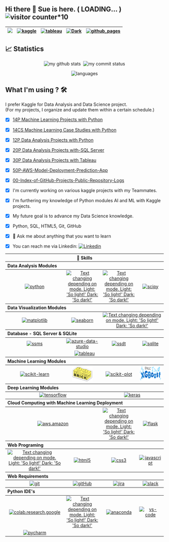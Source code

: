 <!-- CHANGE-02 ...username=myname myname yerine github user name yaz -->
## Hi there 👋 Sue is here. ( LOADING... ) <img src="https://komarev.com/ghpvc/?username=sue-yavuz" alt="visitor counter*10" title="Profile Views" style="text-align: right;"/>

| [![](https://img.shields.io/badge/linkedin-%230077B5.svg?&style=for-the-badge&logo=linkedin&logoColor=white)][Linkedin] | [<img src="https://www.kaggle.com/static/images/site-logo.svg" alt="kaggle" height="28.5"/>][kaggle] | [<img src="https://www.tableau.com/sites/default/files/2021-05/tableau_rgb_500x104.png" alt="tableau" height="50"/>][tableau] | [<picture><source media="(prefers-color-scheme: dark)" srcset="https://theme.zdassets.com/theme_assets/224203/4a55138e21ad44a9c72c8295181c79fe938a2ae6.svg" alt="kaggle" height="26"><img alt="Dark" src="https://cdn-static-1.medium.com/sites/medium.com/about/images/Medium-Logo-Black-RGB-1.svg" alt="kaggle" height="26"></picture>][medium] | [<img src="https://user-images.githubusercontent.com/94930605/160260064-ff3aa908-cbfd-4350-ab28-a26a0b7a1819.png" alt="github_pages" height="28.5"/>][github_pages] |
|:-:|:-:|:-:|:-:|:-:|

<!-- CHANGE-01 .../myname/ myname yerine profil user name yaz -->
[Linkedin]: https://www.linkedin.com/in/sue-yavuz/ "LinkedIn"
[kaggle]: https://www.kaggle.com/sueyavuz "Kaggle Page"
[tableau]: https://public.tableau.com/app/profile/sueyavuz "Tableau Page"
[medium]: https://sue-yavuz.medium.com/ "Medium Page"
[github_pages]: https://sue-yavuz.github.io/ "GitHub Pages"

## 📈 Statistics
<p align="center">
<!-- CHANGE-05 ...username=myname myname yerine github user name yaz -->
<img src="https://github-readme-stats.vercel.app/api?username=sue-yavuz&theme=chartreuse-dark&show_icons=true" alt="my github stats" width="49%"/>&nbsp;
<img src="https://github-readme-streak-stats.herokuapp.com/?user=sue-yavuz&theme=chartreuse-dark&show_icons=true" alt="my commit status" width="49%" /> </p>
<p align="center"> <img src="https://github-readme-stats.vercel.app/api/top-langs/?username=sue-yavuz&theme=chartreuse-dark&layout=compact" alt="languages" width="50%" > </p>



<!--
**sue-yavuz/sue-yavuz** is a ✨ _special_ ✨ repository because its `README.md` (this file) appears on your GitHub profile.

Here are some ideas to get you started:

- 🔭 I’m currently working on ...
- 🌱 I’m currently learning ...
- 👯 I’m looking to collaborate on ...
- 🤔 I’m looking for help with ...
- 💬 Ask me about ...
- 📫 How to reach me: ...
- 😄 Pronouns: ...
- ⚡ Fun fact: ...
-->


<!-- theme -->
<!-- 
![GitHub-Mark-Light](https://user-images.githubusercontent.com/3369400/139447912-e0f43f33-6d9f-45f8-be46-2df5bbc91289.png#gh-dark-mode-only)![GitHub-Mark-Dark](https://user-images.githubusercontent.com/3369400/139448065-39a229ba-4b06-434b-bc67-616e2ed80c8f.png#gh-light-mode-only)

[<picture><source media="(prefers-color-scheme: dark)" srcset="https://theme.zdassets.com/theme_assets/224203/4a55138e21ad44a9c72c8295181c79fe938a2ae6.svg" alt="kaggle" height="26"><img alt="Dark" src="https://cdn-static-1.medium.com/sites/medium.com/about/images/Medium-Logo-Black-RGB-1.svg" alt="kaggle" height="26"></picture>](link)

<picture>
  <source media="(prefers-color-scheme: dark)" srcset="https://raw.githubusercontent.com/stefanjudis/github-light-dark-image-example/main/dark.png">
  <img alt="Text changing depending on mode. Light: 'So light!' Dark: 'So dark!'" src="https://raw.githubusercontent.com/stefanjudis/github-light-dark-image-example/main/light.png">
</picture>
-->


<!-- Diagram -->
<!-- 
```mermaid
graph TD;
    A--\>B;
    A--\>C;
    B--\>D;
    C--\>D;
```
-->


<!-- Map -->
<!--
```geojson
{
  "type": "FeatureCollection",
  "features": [
    {
      "type": "Feature",
      "id": 1,
      "properties": {
        "ID": 0
      },
      "geometry": {
        "type": "Polygon",
        "coordinates": [
          [
              [-90,35],
              [-90,30],
              [-85,30],
              [-85,35],
              [-90,35]
          ]
        ]
      }
    }
  ]
}
```
-->





## What I'm using ? 🛠

I prefer Kaggle for Data Analysis and Data Science project.<br>
(For my projects, I organize and update them within a certain schedule.)
<br/>

<!-- CHANGE-03 /username/ yerine github user name yaz -->

- [x] [14P Machine Learning Projects with Python](https://github.com/sue-yavuz/14P-Machine-Learning-Projects-with-Python/blob/master/README.md "Python Machine Learning Projects")

- [x] [14CS Machine Learning Case Studies with Python](https://github.com/sue-yavuz/14CS-Machine-Learning-Case-Studies-with-Python/blob/master/README.md "Python Machine Learning Case Studies")

- [x] [12P Data Analysis Projects with Python](https://github.com/sue-yavuz/12P-Data-Analysis-Projects-with-Python/blob/master/README.md "Python Data Analysis Projects")

- [x] [20P Data Analysis Projects with-SQL Server](https://github.com/sue-yavuz/20P-Data-Analysis-Projects-with-SQL-Server/blob/master/README.md "MSSQL Data Analysis Projects")

- [x] [30P Data Analysis Projects with Tableau](https://github.com/sue-yavuz/30P-Projects-Data-Analysis-with-Tableau/blob/master/README.md "Tableau Data Analysis Projects")

- [x] [50P-AWS-Model-Deployment-Prediction-App](https://github.com/sue-yavuz/50P-AWS-Model-Deployment-Prediction-App/blob/master/README.md "MSSQL Data Analysis Projects")

<!-- CHANGE-04 /username/ yerine github user name yaz -->
- [x] [00-Index-of-GitHub-Projects-Public-Repository-Logs](https://github.com/sue-yavuz/00-Index-of-GitHub-Projects-Public-Repository-Logs/blob/master/README.md "Repository-Logs")


- [x] I'm currently working on various kaggle projects with my Teammates.

- [x] I'm furthering my knowledge of Python modules AI and ML with Kaggle projects.

- [x] My future goal is to advance my Data Science knowledge.

- [x] Python, SQL, HTML5, Git, GitHub

- [x] 💬 Ask  me about anything that you want to learn

- [x] You can reach me via Linkedin: [<img src="https://img.shields.io/badge/linkedin-%230077B5.svg?&style=for-the-badge&logo=linkedin&logoColor=white" alt="Linkedin" height="18.5"/>][Linkedin]



<div align="center">
<table align="center">
<thead valign="center"><tr><th colspan="4">🚀 Skills</th></tr></thead>
<thead align="left"><tr><th colspan="4">Data Analysis Modules</th></tr></thead>
<tbody align="center">
    <tr><!--  # Python Data Analysis Modules -->
    <td><a href="https://www.python.org/" target="_blank"><img src="https://www.python.org/static/img/python-logo.png" alt="python" title='python' height="50"/></a></td>
    <td><a href="https://numpy.org/" target="_blank"><picture><source media="(prefers-color-scheme: dark)" srcset="https://raw.githubusercontent.com/numpy/numpy/main/branding/logo/primary/numpylogolight.png" alt="numpy" title='numpy' height="50"><img alt="Text changing depending on mode. Light: 'So light!' Dark: 'So dark!'" src="https://raw.githubusercontent.com/numpy/numpy/main/branding/logo/primary/numpylogo.png" alt="numpy" title='numpy' height="50"></picture></a></td>
    <td><a href="https://pandas.pydata.org/" target="_blank"><picture><source media="(prefers-color-scheme: dark)" srcset="https://pandas.pydata.org/static/img/pandas_white.svg" alt="pandas" title='pandas' height="50"><img alt="Text changing depending on mode. Light: 'So light!' Dark: 'So dark!'" src="https://pandas.pydata.org/static/img/pandas.svg" alt="pandas" title='pandas' height="50"></picture></a></td>
    <td><a href="https://scipy.org/" target="_blank"><img src="https://scipy.org/images/logo.svg" alt="scipy" title='scipy' height="50"/></a></td>
    </tr>
</tbody>
<thead align="left"><tr><th colspan="4">Data Visualization Modules</th></tr></thead>
<tbody align="center">
    <tr><!--  # Python Data Visualization Modules -->
    <td><a href="https://matplotlib.org/" target="_blank"><img src="https://matplotlib.org/_static/images/logo2.svg" alt="matplotlib" title='matplotlib' height="50"/></a></td>
    <td><a href="https://seaborn.pydata.org/" target="_blank"><img src="https://seaborn.pydata.org/_static/logo-wide-lightbg.svg" alt="seaborn" title='seaborn' height="50"/></a></td>
    <td colspan='2'><a href="https://github.com/plotly" target="_blank"><picture><source media="(prefers-color-scheme: dark)" srcset="https://plotly.com/all_static/images/graphing_library.svg" alt="plotly" title='plotly' height="50"><img alt="Text changing depending on mode. Light: 'So light!' Dark: 'So dark!'" src="https://plotly.com/all_static/images/graphing_library_dark.svg" alt="plotly" title='plotly' height="50"></picture></a></td>
    </tr>
</tbody>
<thead align="left"><tr><th colspan="4">Database - SQL Server & SQLite</th></tr></thead>
<tbody align="center">
    <tr><!--  # SQL Server & SQLite -->
    <td><a href="https://docs.microsoft.com/en-us/sql/tools/overview-sql-tools?view=sql-server-ver16" target="_blank"><img src="https://docs.microsoft.com/en-us/sql/tools/media/overview-sql-tools/ssms.svg?view=sql-server-ver15" alt="ssms" title='sql-tools' height="50"/></a></td>
    <td><a href="https://docs.microsoft.com/en-us/sql/tools/overview-sql-tools?view=sql-server-ver16" target="_blank"><img src="https://docs.microsoft.com/en-us/sql/tools/media/overview-sql-tools/azure-data-studio.svg?view=sql-server-ver15" alt="azure-data-studio" title='sql-tools' height="50"/></a></td>
    <td><a href="https://docs.microsoft.com/en-us/sql/tools/overview-sql-tools?view=sql-server-ver16" target="_blank"><img src="https://docs.microsoft.com/en-us/sql/tools/media/overview-sql-tools/ssdt.svg?view=sql-server-ver15" alt="ssdt" title='sql-tools' height="50"/></a></td>
    <td><a href="https://www.sqlite.org/index.html" target="_blank"><img src="https://www.sqlite.org/images/sqlite370_banner.gif" alt="sqlite" title='sql-tools' height="45"/> </a></td>
    </tr>
    <tr><!--  # Tableau -->
    <td colspan="4"><a href="https://www.tableau.com/" target="_blank"><img src="https://www.tableau.com/sites/default/files/2021-05/tableau_rgb_500x104.png" alt="tableau" title='tableau' height="50"/></a></td>
    </tr>
</tbody>
<thead align="left"><tr><th colspan="4">Machine Learning Modules</th></tr></thead>
<tbody align="center">
<tr><!--  # Machine Learning Modules -->
    <td><a href="https://scikit-learn.org/stable/" target="_blank"><img src="https://scikit-learn.org/stable/_images/scikit-learn-logo-notext.png" alt="scikit-learn" title='scikit-learn' height="50"/></a></td>
    <td><a href="https://www.scikit-yb.org/en/latest/" target="_blank"><img src="https://raw.githubusercontent.com/DistrictDataLabs/yellowbrick/develop/docs/images/yb-lego.png" alt="yellowbrick" title='yellowbrick' height="50"/></a></td>
    <td><a href="https://scikit-plot.readthedocs.io/en/stable/#" target="_blank"><img src="https://pypi.org/static/images/logo-small.95de8436.svg" alt="scikit-plot" title='scikit-plot' height="50"/></a></td>
    <td><a href="https://xgboost.readthedocs.io/en/stable/" target="_blank"><img src="https://raw.githubusercontent.com/dmlc/dmlc.github.io/master/img/logo-m/xgboost.png" alt="xgboost " title='xgboost' height="50"/></a></td>
    </tr>
</tbody>
<thead align="left"><tr><th colspan="4">Deep Learning Modules</th></tr></thead>
<tbody align="center">
<tr><!--  # Deep Learning Modules -->
    <td colspan='2'><a href="https://www.tensorflow.org/" target="_blank"><img src="https://www.gstatic.com/devrel-devsite/prod/vda9a852fe58dc4f0a77df9bfbfef645e053a541851391590524ef926ac0c5e1c/tensorflow/images/lockup.svg" alt="tensorflow" title='tensorflow' height="50"/></a></td>
    <td colspan='2'><a href="https://keras.io/" target="_blank"><img src="https://keras.io/img/logo.png" alt="keras" title='keras' height="50"/></a></td>
    </tr>
</tbody>
<thead align="left"><tr><th colspan="4">Cloud Computing with Machine Learning Deployment</th></tr></thead>
<tbody align="center">
<tr><!--  # AWS Modules -->
    <td colspan='2'><a href="https://docs.aws.amazon.com/" target="_blank"><img src="https://d3c9ouasuy8pg6.cloudfront.net/dist/images/aws-logo-light_2a8d69e93c95850234f1c278e70f7ddb.png" alt="aws.amazon" title='aws.amazon' height="50"/></a></td>
    <td><a href="https://streamlit.io/" target="_blank"><picture><source media="(prefers-color-scheme: dark)" srcset="https://streamlit.io/images/brand/streamlit-logo-secondary-colormark-lighttext.png" alt="streamlit" title='streamlit' height="50"><img alt="Text changing depending on mode. Light: 'So light!' Dark: 'So dark!'" src="https://streamlit.io/images/brand/streamlit-logo-secondary-colormark-darktext.png" alt="streamlit" title='streamlit' height="50"></picture></a></td>
    <td><a href="https://github.com/pallets/flask" target="_blank"><img src="https://raw.githubusercontent.com/pallets/flask/c34c84b69085e6bce67d0701b8f8ba3145f42ff2/artwork/logo-full.svg" alt="flask" title='flask' height="50"/></a></td>
    </tr>
</tbody>
<thead align="left"><tr><th colspan="4">Web Programing</th></tr></thead>
<tbody align="center">
<tr><!--  # Web Programing --> 
    <td><a href="https://github.com/mattcone/markdown-guide" target="_blank"><picture><source media="(prefers-color-scheme: dark)" srcset="https://raw.githubusercontent.com/mattcone/markdown-guide/6a3ff8c89d6f6d3af05bd66246f777f512be8b53/assets/images/markdown-mark.svg" alt="markdown" title='markdown' height="50"><img alt="Text changing depending on mode. Light: 'So light!' Dark: 'So dark!'" src="https://raw.githubusercontent.com/mattcone/markdown-guide/6a3ff8c89d6f6d3af05bd66246f777f512be8b53/assets/favicons/safari-pinned-tab.svg" alt="markdown" title='markdown' height="50"></picture></a></td>
    <td><a href="https://www.w3schools.com/html/" target="_blank"><img src="https://user-images.githubusercontent.com/94930605/160258641-8ae74778-b44c-4767-a777-e5ece56b29f8.png" alt="html5" title='html5' height="50"/></a></td>
    <td><a href="https://www.w3schools.com/css/default.asp" target="_blank"><img src="https://user-images.githubusercontent.com/94930605/160258671-03184473-a73b-4c7a-865c-4bc4a3864fcc.png" alt="css3" title='css3' height="50"/></a></td>
    <td><a href="https://www.w3schools.com/js/default.asp" target="_blank"><img src="https://cdn.icon-icons.com/icons2/2108/PNG/512/javascript_icon_130900.png" alt="javascript" title='javascript' height="50"/></a></td>
    </tr>
</tbody>
<thead align="left"><tr><th colspan="4">Web Requirements</th></tr></thead>
<tbody align="center">
    <tr><!--  # Web Requirements -->
    <td><a href="https://git-scm.com/" target="_blank"> <img src="https://www.vectorlogo.zone/logos/git-scm/git-scm-icon.svg" alt="git" title='git' height="50"/></a></td>
    <td><a href="https://github.com/" target="_blank"> <img src="https://github.githubassets.com/images/modules/logos_page/GitHub-Mark.png" alt="gitHub" title='gitHub' height="50"/></a></td>
    <td><a href="https://www.atlassian.com/" target="_blank"> <img src="https://img.shields.io/badge/jira-1e90ff.svg?&style=for-the-badge&logo=jira&logoColor=white" alt="jira" title='jira' height="50"/></a></td>
    <td colspan="3"><a href="#" target="_blank"> <img src="https://cdn.bfldr.com/5H442O3W/at/pl546j-7le8zk-6gwiyo/Slack_Mark.svg?auto=webp&format=png" alt="slack" title='slack' height="50"/></a></td>
    </tr>
</tbody>
<thead align="left"><tr><th colspan="4">Python IDE's</th></tr></thead>
<tbody align="center">
    <tr><!--  # Python IDE's -->
    <td><a href="https://colab.research.google.com/?utm_source=scs-index" target="_blank"><img src="https://colab.research.google.com/img/colab_favicon_256px.png" alt="colab.research.google" title='colab.research.google' height="50"/></a></td>
    <td><a href="https://jupyter.org/" target="_blank"><picture><source media="(prefers-color-scheme: dark)" srcset="https://raw.githubusercontent.com/jupyter/design/master/logos/Rectangle%20Logo/rectanglelogo-whitetext-orangebody-whitemoons/rectanglelogo-whitetext-orangebody-whitemoons.png" alt="jupyter" title='jupyter' height="50"><img alt="Text changing depending on mode. Light: 'So light!' Dark: 'So dark!'" src="https://raw.githubusercontent.com/jupyter/design/master/logos/Rectangle%20Logo/rectanglelogo-greytext-orangebody-greymoons/rectanglelogo-greytext-orangebody-greymoons.png" alt="jupyter" title='jupyter' height="50"></picture></a></td>
    <td><a href="https://www.anaconda.com/" target="_blank"><img src="https://files.anaconda.com/production/resources/open-source/conda-artboard.svg" alt="anaconda" title='anaconda' height="50"/></a></td>
    <td><a href="https://code.visualstudio.com/" target="_blank"><img src="https://docs.microsoft.com/en-us/sql/tools/media/overview-sql-tools/visual-studio-code.svg?view=sql-server-ver15" alt="vs-code" title='vs-code' height="50"/></a></td>
    </tr>
    <tr>
    <!--  # Others -->    
    <td><a href="https://www.jetbrains.com/pycharm/" target="_blank"><img src="https://resources.jetbrains.com/storage/products/company/brand/logos/PyCharm_icon.svg" alt="pycharm" title='pycharm' height="50"/></a></td>
    <td colspan="3"><a href="" target="_blank"><img src="" alt="" height="50"/></a></td>
    </tr>
</tbody>
</table>
</div>  

<!--  
 <a href="#" target="_blank"> <img src="https://cdn.icon-icons.com/icons2/2415/PNG/512/react_original_wordmark_logo_icon_146375.png" alt="react" width="50"/></a>
 <a href="#" target="_blank"> <img src="https://www.pngkit.com/png/detail/373-3738691_react-native-svg-transformer-allows-you-import-svg.png" alt="react-native" width="50"/></a> 
 <a href="#" target="_blank"> <img src="https://upload.wikimedia.org/wikipedia/commons/4/49/Redux.png" alt="redux" height="50"/></a> 
 <a href="#" target="_blank"> <img src="https://cdn.icon-icons.com/icons2/2415/PNG/512/nodejs_original_logo_icon_146411.png" alt="node-js" height="50"/></a> 
 <a href="#" target="_blank"> <img src="https://miro.medium.com/max/875/0*r1BTGwo9cd8IGNQQ.jpeg" alt="express" height="50" /></a> 
 <a href="#" target="_blank"> <img src="https://getbootstrap.com/docs/5.2/assets/brand/bootstrap-logo-shadow.png" alt="bootstrap" height="50"/></a> 
 <a href="#" target="_blank"> <img src="https://v4.mui.com/static/ads-in-house/figma.png" alt="material-ui" height="50"/></a> 
 <a href="#" target="_blank"> <img src="https://cdn.icon-icons.com/icons2/2415/PNG/512/mysql_original_wordmark_logo_icon_146417.png" alt="MySQL" height="50"/></a> 
 <a href="#" target="_blank"> <img src="https://www.vectorlogo.zone/logos/postgresql/postgresql-ar21.svg" alt="PostgreSQL" height="50"/></a> 
 <a href="#" target="_blank"> <img src="https://www.vectorlogo.zone/logos/mongodb/mongodb-ar21.svg" alt="MongoDB" height="50"/></a> 
<a href="#" target="_blank"> <img src="https://cdn.icon-icons.com/icons2/2415/PNG/512/django_plain_logo_icon_146558.png" alt="django" height="50"/></a>   
-->



